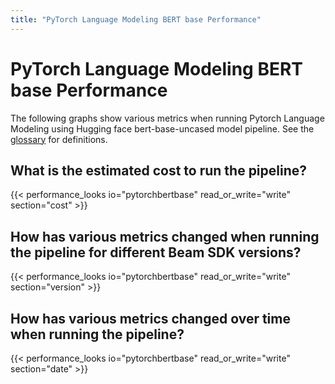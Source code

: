 ```yaml
---
title: "PyTorch Language Modeling BERT base Performance"
---
```


<!--
Licensed under the Apache License, Version 2.0 (the "License");
you may not use this file except in compliance with the License.
You may obtain a copy of the License at

http://www.apache.org/licenses/LICENSE-2.0

Unless required by applicable law or agreed to in writing, software
distributed under the License is distributed on an "AS IS" BASIS,
WITHOUT WARRANTIES OR CONDITIONS OF ANY KIND, either express or implied.
See the License for the specific language governing permissions and
limitations under the License.
-->

# PyTorch Language Modeling BERT base Performance

The following graphs show various metrics when running Pytorch Language Modeling using Hugging face bert-base-uncased model pipeline.
See the [glossary](/performance/glossary) for definitions.

## What is the estimated cost to run the pipeline?

{{< performance_looks io="pytorchbertbase" read_or_write="write" section="cost" >}}

## How has various metrics changed when running the pipeline for different Beam SDK versions?

{{< performance_looks io="pytorchbertbase" read_or_write="write" section="version" >}}

## How has various metrics changed over time when running the pipeline?

{{< performance_looks io="pytorchbertbase" read_or_write="write" section="date" >}}
